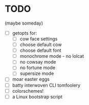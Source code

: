 # TODO

(maybe someday)

- [ ] getopts for:
  - [ ] cow face settings
  - [ ] choose default cow
  - [ ] choose default font
  - [ ] monochrome mode - no lolcat
  - [ ] no cowsay mode
  - [ ] no fortune mode
  - [ ] supersize mode
- [ ] moar easter eggs
- [ ] batty interwoven CLI tomfoolery
- [ ] colorschemes!
- [ ] a Linux bootstrap script

